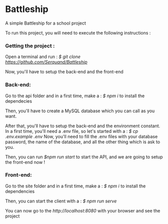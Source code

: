 # Battleship
A simple Battleship for a school project


To run this project, you will need to execute the following instructions :

### Getting the project :
Open a terminal and run :
_$ git clone https://github.com/Serquand/Battleship_

Now, you'll have to setup the back-end and the front-end


### Back-end:

Go to the api folder and in a first time, make a :
_$  npm i_ to install the dependecies

Then, you'll have to create a MySQL database which you can call as you want.

After that, you'll have to setup the back-end and the environment constant.
In a first time, you'll need a .env file, so let's started with a : 
_$ cp .env.example .env_ 
Now, you'll need to fill the .env files with your database password, the name of the database, and all the other thing which is ask to you.

Then, you can run _$npm run start_ to start the API, and we are going to setup the front-end now !

### Front-end:

Go to the site folder and in a first time, make a : 
_$ npm i_ to install the dependencies

Then, you can start the client with a : 
_$ npm run serve_

You can now go to the _http://localhost:8080_ with your browser and see the project